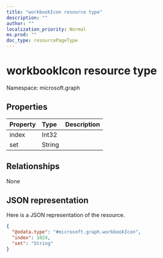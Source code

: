 ```yaml
---
title: "workbookIcon resource type"
description: ""
author: ""
localization_priority: Normal
ms.prod: ""
doc_type: resourcePageType
---
```


# workbookIcon resource type


Namespace: microsoft.graph



## Properties
|Property|Type|Description|
|:---|:---|:---|
|index|Int32||
|set|String||

## Relationships
None

## JSON representation
Here is a JSON representation of the resource.
<!-- {
  "blockType": "resource",
  "@odata.type": "microsoft.graph.workbookIcon"
}
-->
``` json
{
  "@odata.type": "#microsoft.graph.workbookIcon",
  "index": 1024,
  "set": "String"
}
```

